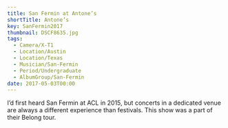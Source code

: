 ```yaml
---
title: San Fermin at Antone’s
shortTitle: Antone’s
key: SanFermin2017
thumbnail: DSCF8635.jpg
tags:
  - Camera/X-T1
  - Location/Austin
  - Location/Texas
  - Musician/San-Fermin
  - Period/Undergraduate
  - AlbumGroup/San-Fermin
date: 2017-05-03T00:00
---
```

I’d first heard San Fermin at ACL in 2015, but concerts in a dedicated venue are always a different experience than festivals. This show was a part of their Belong tour.

